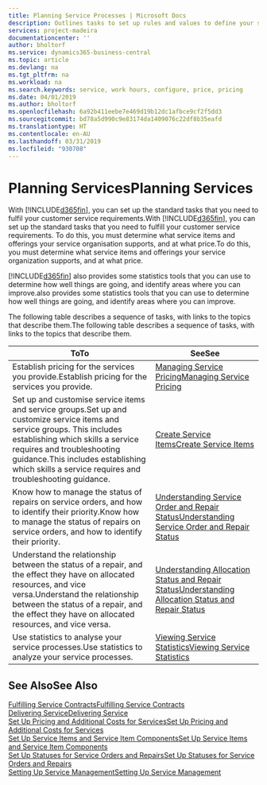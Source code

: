 ```yaml
---
title: Planning Service Processes | Microsoft Docs
description: Outlines tasks to set up rules and values to define your service policies and processes.
services: project-madeira
documentationcenter: ''
author: bholtorf
ms.service: dynamics365-business-central
ms.topic: article
ms.devlang: na
ms.tgt_pltfrm: na
ms.workload: na
ms.search.keywords: service, work hours, configure, price, pricing
ms.date: 04/01/2019
ms.author: bholtorf
ms.openlocfilehash: 6a92b411eebe7e469d19b12dc1afbce9cf2f5dd3
ms.sourcegitcommit: bd78a5d990c9e83174da1409076c22df8b35eafd
ms.translationtype: HT
ms.contentlocale: en-AU
ms.lasthandoff: 03/31/2019
ms.locfileid: "930708"
---
```

# <a name="planning-services"></a><span data-ttu-id="3e975-103">Planning Services</span><span class="sxs-lookup"><span data-stu-id="3e975-103">Planning Services</span></span>
<span data-ttu-id="3e975-104">With [!INCLUDE[d365fin](includes/d365fin_md.md)], you can set up the standard tasks that you need to fulfil your customer service requirements.</span><span class="sxs-lookup"><span data-stu-id="3e975-104">With [!INCLUDE[d365fin](includes/d365fin_md.md)], you can set up the standard tasks that you need to fulfill your customer service requirements.</span></span> <span data-ttu-id="3e975-105">To do this, you must determine what service items and offerings your service organisation supports, and at what price.</span><span class="sxs-lookup"><span data-stu-id="3e975-105">To do this, you must determine what service items and offerings your service organization supports, and at what price.</span></span>   

[!INCLUDE[d365fin](includes/d365fin_md.md)] <span data-ttu-id="3e975-106">also provides some statistics tools that you can use to determine how well things are going, and identify areas where you can improve.</span><span class="sxs-lookup"><span data-stu-id="3e975-106">also provides some statistics tools that you can use to determine how well things are going, and identify areas where you can improve.</span></span>
  
<span data-ttu-id="3e975-107">The following table describes a sequence of tasks, with links to the topics that describe them.</span><span class="sxs-lookup"><span data-stu-id="3e975-107">The following table describes a sequence of tasks, with links to the topics that describe them.</span></span>   
  
|<span data-ttu-id="3e975-108">**To**</span><span class="sxs-lookup"><span data-stu-id="3e975-108">**To**</span></span>|<span data-ttu-id="3e975-109">**See**</span><span class="sxs-lookup"><span data-stu-id="3e975-109">**See**</span></span>|  
|------------|-------------|  
|<span data-ttu-id="3e975-110">Establish pricing for the services you provide.</span><span class="sxs-lookup"><span data-stu-id="3e975-110">Establish pricing for the services you provide.</span></span>|[<span data-ttu-id="3e975-111">Managing Service Pricing</span><span class="sxs-lookup"><span data-stu-id="3e975-111">Managing Service Pricing</span></span>](service-service-price-management.md)|
|<span data-ttu-id="3e975-112">Set up and customise service items and service groups.</span><span class="sxs-lookup"><span data-stu-id="3e975-112">Set up and customize service items and service groups.</span></span> <span data-ttu-id="3e975-113">This includes establishing which skills a service requires and troubleshooting guidance.</span><span class="sxs-lookup"><span data-stu-id="3e975-113">This includes establishing which skills a service requires and troubleshooting guidance.</span></span>| [<span data-ttu-id="3e975-114">Create Service Items</span><span class="sxs-lookup"><span data-stu-id="3e975-114">Create Service Items</span></span>](service-how-to-create-service-items.md)|  
|<span data-ttu-id="3e975-115">Know how to manage the status of repairs on service orders, and how to identify their priority.</span><span class="sxs-lookup"><span data-stu-id="3e975-115">Know how to manage the status of repairs on service orders, and how to identify their priority.</span></span>|[<span data-ttu-id="3e975-116">Understanding Service Order and Repair Status</span><span class="sxs-lookup"><span data-stu-id="3e975-116">Understanding Service Order and Repair Status</span></span>](service-service-order-status-and-repair-status.md)|  
|<span data-ttu-id="3e975-117">Understand the relationship between the status of a repair, and the effect they have on allocated resources, and vice versa.</span><span class="sxs-lookup"><span data-stu-id="3e975-117">Understand the relationship between the status of a repair, and the effect they have on allocated resources, and vice versa.</span></span>|[<span data-ttu-id="3e975-118">Understanding Allocation Status and Repair Status</span><span class="sxs-lookup"><span data-stu-id="3e975-118">Understanding Allocation Status and Repair Status</span></span>](service-allocation-status-and-repair-status.md)|  
|<span data-ttu-id="3e975-119">Use statistics to analyse your service processes.</span><span class="sxs-lookup"><span data-stu-id="3e975-119">Use statistics to analyze your service processes.</span></span> | [<span data-ttu-id="3e975-120">Viewing Service Statistics</span><span class="sxs-lookup"><span data-stu-id="3e975-120">Viewing Service Statistics</span></span>](service-service-statistics.md) |

## <a name="see-also"></a><span data-ttu-id="3e975-121">See Also</span><span class="sxs-lookup"><span data-stu-id="3e975-121">See Also</span></span>
[<span data-ttu-id="3e975-122">Fulfilling Service Contracts</span><span class="sxs-lookup"><span data-stu-id="3e975-122">Fulfilling Service Contracts</span></span>](service-fulfill-service-contracts.md)  
[<span data-ttu-id="3e975-123">Delivering Service</span><span class="sxs-lookup"><span data-stu-id="3e975-123">Delivering Service</span></span>](service-deliver-service.md)  
[<span data-ttu-id="3e975-124">Set Up Pricing and Additional Costs for Services</span><span class="sxs-lookup"><span data-stu-id="3e975-124">Set Up Pricing and Additional Costs for Services</span></span>](service-how-setup-service-costs-pricing.md)  
[<span data-ttu-id="3e975-125">Set Up Service Items and Service Item Components</span><span class="sxs-lookup"><span data-stu-id="3e975-125">Set Up Service Items and Service Item Components</span></span>](service-how-setup-service-items.md)  
[<span data-ttu-id="3e975-126">Set Up Statuses for Service Orders and Repairs</span><span class="sxs-lookup"><span data-stu-id="3e975-126">Set Up Statuses for Service Orders and Repairs</span></span>](service-order-repair-status.md)  
[<span data-ttu-id="3e975-127">Setting Up Service Management</span><span class="sxs-lookup"><span data-stu-id="3e975-127">Setting Up Service Management</span></span>](service-setup-service.md)  
